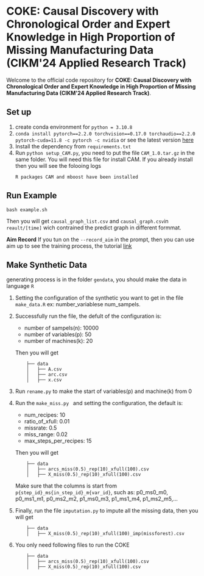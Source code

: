 # COKE: Causal Discovery with Chronological Order and Expert Knowledge in High Proportion of Missing Manufacturing Data (CIKM'24 Applied Research Track)

Welcome to the official code repository for **COKE: Causal Discovery with Chronological Order and Expert Knowledge in High Proportion of Missing Manufacturing Data (CIKM'24 Applied Research Track)**.


## Set up 
1. create conda environment for `python = 3.10.8`
2. `conda install pytorch==2.2.0 torchvision==0.17.0 torchaudio==2.2.0 pytorch-cuda=11.8 -c pytorch -c nvidia` or see the latest version [here](https://pytorch.org/get-started/previous-versions/)
3. Install the dependency from `requirements.txt`
4. Run `python setup_CAM.py`, you need to put the file `CAM_1.0.tar.gz` in the same folder. You will need this file for install CAM. If you already install then you will see the folooing logs 
    ```
    R packages CAM and mboost have been installed
    ```

## Run Example

```
bash example.sh
```

Then you will get `causal_graph_list.csv` and `causal_graph.csv`in `reault/[time]` wich contrained the predict graph in different formmat.

**Aim Record**
If you tun on the `--record_aim` in the prompt, then you can use aim up to see the training process, the tutorial [link](https://aimstack.readthedocs.io/en/latest/quick_start/setup.html)

## Make Synthetic Data

generating process is in the folder `gendata`, you should make the data in language `R`

1. Setting the configuration of the synthetic you want to get in the file `make_data.R`  ex: number_variablese num_sampels. 

2. Successfully run the file, the defult of the configuration is:
    - number of sampels(n): 10000
    - number of variables(p): 50
    - number of machines(k): 20
  
    Then you will get
  
    ```
        ├── data
        │   ├── A.csv
        │   ├── arc.csv
        │   ├── x.csv
    ```
3. Run `rename.py` to make the start of variables(p) and machine(k) from 0

4. Run the `make_miss.py ` and setting the configuration, the default is:
    - num_recipes: 10
    - ratio_of_xfull: 0.01
    - missrate: 0.5
    - miss_range: 0.02
    - max_steps_per_recipes: 15

    Then you will get

    ```
        ├── data
        │   ├── arcs_miss(0.5)_rep(10)_xfull(100).csv
        │   ├── X_miss(0.5)_rep(10)_xfull(100).csv
    ```
    
    Make sure that the columns is start from `p{step_id}_ms{in_step_id}_m{var_id}`, such as: p0_ms0_m0, p0_ms1_m1, p0_ms2_m2,  p1_ms0_m3, p1_ms1_m4, p1_ms2_m5,...

4. Finally, run the file `imputation.py` to impute all the missing data, then you will get

    ```
        ├── data
        │   ├── X_miss(0.5)_rep(10)_xfull(100)_imp(missforest).csv
    ```
    
5. You only need following files to run the COKE

    ```
        ├── data
        │   ├── arcs_miss(0.5)_rep(10)_xfull(100).csv
        │   ├── X_miss(0.5)_rep(10)_xfull(100).csv
    ```
